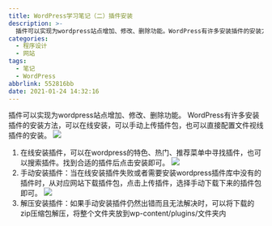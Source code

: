 ```yaml
---
title: WordPress学习笔记（二）插件安装
description: >-
  插件可以实现为wordpress站点增加、修改、删除功能。WordPress有许多安装插件的安装方法，可以在线安装，可以手动上传插件包，也可以直接配置文件视线插件的安装。
categories:
  - 程序设计
  - 网站
tags:
  - 笔记
  - WordPress
abbrlink: 552816bb
date: 2021-01-24 14:32:16
---
```


插件可以实现为wordpress站点增加、修改、删除功能。
WordPress有许多安装插件的安装方法，可以在线安装，可以手动上传插件包，也可以直接配置文件视线插件的安装。
![](https://img.mahaofei.com/img/202112231123056-wordpress-notes2-1.png)

1. 在线安装插件，可以在wordpress的特色、热门、推荐菜单中寻找插件，也可以搜索插件。找到合适的插件后点击安装即可。
![](https://img.mahaofei.com/img/202112231124432-wordpress-notes2-2.png)
2. 手动安装插件：当在线安装插件失败或者需要安装wordpress插件库中没有的插件时，从对应网站下载插件包，点击上传插件，选择手动下载下来的插件包即可。
![](https://img.mahaofei.com/img/202112231124287-wordpress-notes2-3.png)
3. 解压安装插件：如果手动安装插件仍然出错而且无法解决时，可以将下载的zip压缩包解压，将整个文件夹放到wp-content/plugins/文件夹内